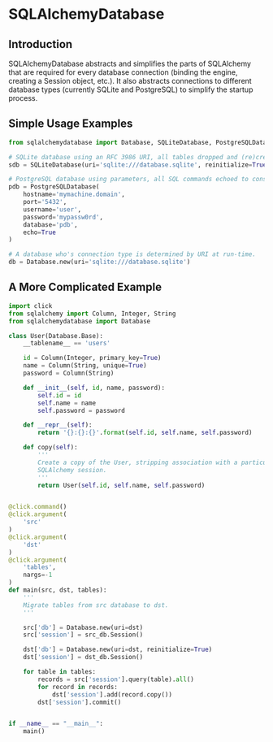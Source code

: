 # SQLAlchemyDatabase

## Introduction

SQLAlchemyDatabase abstracts and simplifies the parts of SQLAlchemy that are
required for every database connection (binding the engine, creating a Session
object, etc.). It also abstracts connections to different database types
(currently SQLite and PostgreSQL) to simplify the startup process.

## Simple Usage Examples

```python
from sqlalchemydatabase import Database, SQLiteDatabase, PostgreSQLDatabase

# SQLite database using an RFC 3986 URI, all tables dropped and (re)created.
sdb = SQLiteDatabase(uri='sqlite:///database.sqlite', reinitialize=True)

# PostgreSQL database using parameters, all SQL commands echoed to console.
pdb = PostgreSQLDatabase(
	hostname='mymachine.domain',
	port='5432',
	username='user',
	password='mypassw0rd',
	database='pdb',
	echo=True
)

# A database who's connection type is determined by URI at run-time.
db = Database.new(uri='sqlite:///database.sqlite')
```

## A More Complicated Example 

```python
import click
from sqlalchemy import Column, Integer, String
from sqlalchemydatabase import Database

class User(Database.Base):
	__tablename__ == 'users'

	id = Column(Integer, primary_key=True)
	name = Column(String, unique=True)
	password = Column(String)

	def __init__(self, id, name, password):
		self.id = id
		self.name = name
		self.password = password

	def __repr__(self):
		return '{}:{}:{}'.format(self.id, self.name, self.password)

	def copy(self):
		'''
		Create a copy of the User, stripping association with a particular
		SQLAlchemy session.
		'''
		return User(self.id, self.name, self.password)


@click.command()
@click.argument(
	'src'
)
@click.argument(
	'dst'
)
@click.argument(
	'tables',
	nargs=-1
)
def main(src, dst, tables):
	'''
	Migrate tables from src database to dst.
	'''

	src['db'] = Database.new(uri=dst)
	src['session'] = src_db.Session()

	dst['db'] = Database.new(uri=dst, reinitialize=True)
	dst['session'] = dst_db.Session()

	for table in tables:
		records = src['session'].query(table).all()
		for record in records:
			dst['session'].add(record.copy())
		dst['session'].commit()


if __name__ == "__main__":
	main()
```
